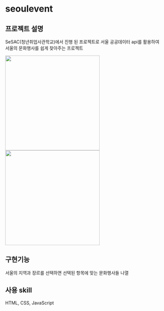 # seoulevent

## 프로젝트 설명
SeSAC(청년취업사관학교)에서 진행 된 프로젝트로 서울 공공데이터 api를 활용하여 서울의 문화행사를 쉽게 찾아주는 프로젝트

<img src="https://user-images.githubusercontent.com/53254103/213065401-f12973ff-b03c-4fb0-812d-56a041190697.png" width="300px" height="300px"/>

<img src="https://user-images.githubusercontent.com/53254103/213065485-4284c4b4-3ab6-4436-98ce-78a0f822da92.png"  width="300px" height="300px"/>

## 구현기능
서울의 지역과 장르를 선택하면 선택된 항목에 맞는 문화행사들 나열

## 사용 skill
HTML, CSS, JavaScript



